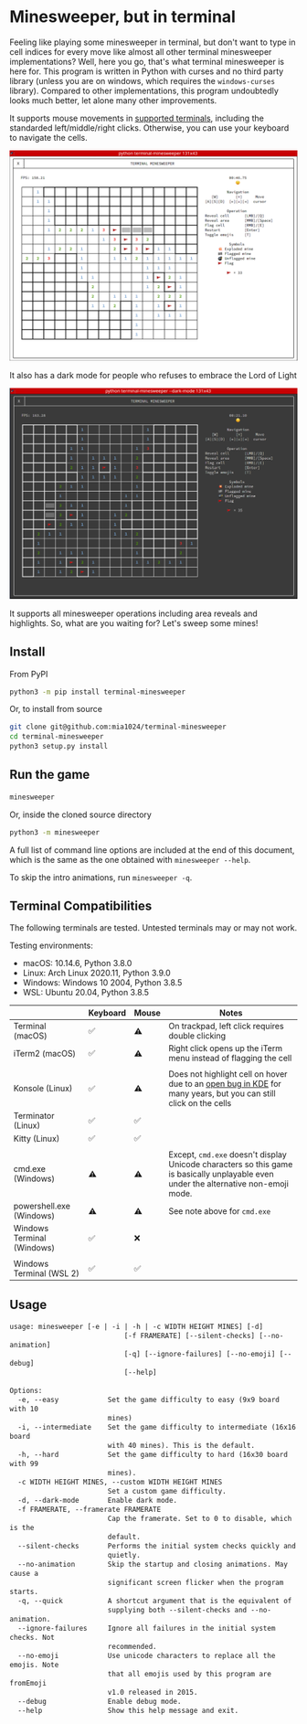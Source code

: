 # Minesweeper, but in terminal

Feeling like playing some minesweeper in terminal, but don't want to type in cell indices for every move like almost all other terminal 
minesweeper implementations? Well, here you go, that's what terminal minesweeper is here for. This program is written 
in Python with curses and no third party library (unless you are on windows, which requires the `windows-curses` library). Compared to other implementations, this program undoubtedly
looks much better, let alone many other improvements. 

It supports mouse movements in [supported terminals](#terminal-compatibilities), including the standarded left/middle/right clicks. Otherwise, you can use your keyboard to navigate the cells. 

![](screenshots/light_mode.png)

It also has a dark mode for people who refuses to embrace the Lord of Light

![](screenshots/dark_mode.png)

It supports all minesweeper operations including area reveals and highlights. So, what are you waiting for?
Let's sweep some mines!

## Install

From PyPI

```sh
python3 -m pip install terminal-minesweeper
```

Or, to install from source

```sh
git clone git@github.com:mia1024/terminal-minesweeper
cd terminal-minesweeper
python3 setup.py install
```

## Run the game

```sh
minesweeper
```

Or, inside the cloned source directory

```sh
python3 -m minesweeper
```

A full list of command line options are included at the end of this document, which is the same as the one obtained with `minesweeper --help`. 

To skip the intro animations, run `minesweeper -q`. 

## Terminal Compatibilities

The following terminals are tested. Untested terminals may or may not work. 

Testing environments: 

- macOS: 10.14.6, Python 3.8.0
- Linux: Arch Linux 2020.11, Python 3.9.0
- Windows: Windows 10 2004, Python 3.8.5
- WSL: Ubuntu 20.04, Python 3.8.5

|                            | Keyboard | Mouse | Notes                                                                                                                                     |
|----------------------------|----------|-------|------------------------------------------------------------------------------------------------------------------------------------------|
| Terminal (macOS)           | ✅        | ⚠️     | On trackpad, left click requires double clicking                                                                                         |
| iTerm2 (macOS)             | ✅        | ⚠️     | Right click opens up the iTerm menu instead of flagging the cell                                                                         |
|                            |          |       |                                                                                                                                          |
| Konsole (Linux)            | ✅        | ⚠️     | Does not highlight cell on hover due to an [open bug in KDE](https://bugs.kde.org/show_bug.cgi?id=391967) for many years, but you can still click on the cells |
| Terminator (Linux)         | ✅        | ✅     |                                                                                                                                          |
| Kitty (Linux)            |  ✅        |   ✅    |                                                                                                                                          |
|                            |          |       |                                                                                                                                          |
| cmd.exe (Windows)          | ⚠️        | ⚠️     | Except, `cmd.exe` doesn't display Unicode characters so this game is basically unplayable even under the alternative non-emoji mode.           |
| powershell.exe (Windows)   | ⚠️        | ⚠️     | See note above for `cmd.exe`                                                                                                             |
| Windows Terminal (Windows) | ✅        | ❌      |                                                                                                                                          |
|                            |          |       |                                                                                                                                          |
| Windows Terminal (WSL 2)   | ✅        | ✅     |                                                                                                                                          |
## Usage
```
usage: minesweeper [-e | -i | -h | -c WIDTH HEIGHT MINES] [-d]
                            [-f FRAMERATE] [--silent-checks] [--no-animation]
                            [-q] [--ignore-failures] [--no-emoji] [--debug]
                            [--help]

Options:
  -e, --easy            Set the game difficulty to easy (9x9 board with 10
                        mines)
  -i, --intermediate    Set the game difficulty to intermediate (16x16 board
                        with 40 mines). This is the default.
  -h, --hard            Set the game difficulty to hard (16x30 board with 99
                        mines).
  -c WIDTH HEIGHT MINES, --custom WIDTH HEIGHT MINES
                        Set a custom game difficulty.
  -d, --dark-mode       Enable dark mode.
  -f FRAMERATE, --framerate FRAMERATE
                        Cap the framerate. Set to 0 to disable, which is the
                        default.
  --silent-checks       Performs the initial system checks quickly and
                        quietly.
  --no-animation        Skip the startup and closing animations. May cause a
                        significant screen flicker when the program starts.
  -q, --quick           A shortcut argument that is the equivalent of
                        supplying both --silent-checks and --no-animation.
  --ignore-failures     Ignore all failures in the initial system checks. Not
                        recommended.
  --no-emoji            Use unicode characters to replace all the emojis. Note
                        that all emojis used by this program are fromEmoji
                        v1.0 released in 2015.
  --debug               Enable debug mode.
  --help                Show this help message and exit.
```
